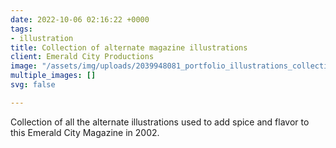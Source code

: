 ```yaml
---
date: 2022-10-06 02:16:22 +0000
tags:
- illustration
title: Collection of alternate magazine illustrations
client: Emerald City Productions
image: "/assets/img/uploads/2039948081_portfolio_illustrations_collection_of_designs_by_a_world_famous_graphic_designer.png"
multiple_images: []
svg: false

---
```

Collection of all the alternate illustrations used to add spice and flavor to this Emerald City Magazine in 2002.